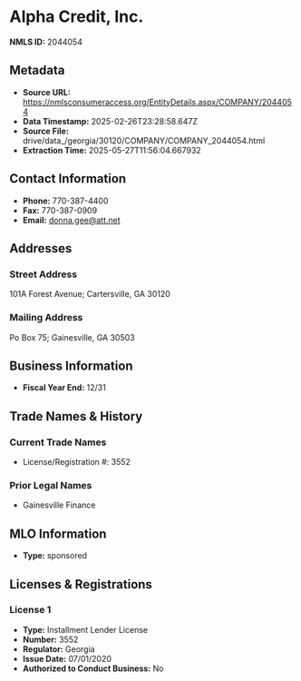 # Alpha Credit, Inc.

**NMLS ID:** 2044054

## Metadata
- **Source URL:** https://nmlsconsumeraccess.org/EntityDetails.aspx/COMPANY/2044054
- **Data Timestamp:** 2025-02-26T23:28:58.647Z
- **Source File:** drive/data_/georgia/30120/COMPANY/COMPANY_2044054.html
- **Extraction Time:** 2025-05-27T11:56:04.667932

## Contact Information
- **Phone:** 770-387-4400
- **Fax:** 770-387-0909
- **Email:** donna.gee@att.net

## Addresses
### Street Address
101A Forest Avenue; Cartersville, GA 30120

### Mailing Address
Po Box 75; Gainesville, GA 30503

## Business Information
- **Fiscal Year End:** 12/31

## Trade Names & History
### Current Trade Names
- License/Registration #: 3552

### Prior Legal Names
- Gainesville Finance

## MLO Information
- **Type:** sponsored

## Licenses & Registrations

### License 1
- **Type:** Installment Lender License
- **Number:** 3552
- **Regulator:** Georgia
- **Issue Date:** 07/01/2020
- **Authorized to Conduct Business:** No
